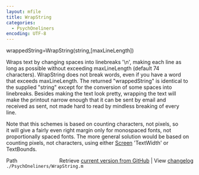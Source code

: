 ```yaml
---
layout: mfile
title: WrapString
categories:
  - PsychOneliners
encoding: UTF-8
---
```


wrappedString=WrapString(string,[maxLineLength])  

Wraps text by changing spaces into linebreaks '\\n', making each line as  
long as possible without exceeding maxLineLength (default 74  
characters). WrapString does not break words, even if you have a word  
that exceeds maxLineLength. The returned "wrappedString" is identical to  
the supplied "string" except for the conversion of some spaces into  
linebreaks. Besides making the text look pretty, wrapping the text will  
make the printout narrow enough that it can be sent by email and  
received as sent, not made hard to read by mindless breaking of every  
line.  

Note that this schemes is based on counting characters, not pixels, so  
it will give a fairly even right margin only for monospaced fonts, not  
proportionally spaced fonts. The more general solution would be based on  
counting pixels, not characters, using either [Screen](/docs/Screen) 'TextWidth' or  
TextBounds.  


<div class="code_header" style="text-align:right;">
  <span style="float:left;">Path&nbsp;&nbsp;</span> <span class="counter">Retrieve <a href=
  "https://raw.github.com/Psychtoolbox-3/Psychtoolbox-3/beta/./PsychOneliners/WrapString.m">current version from GitHub</a> | View <a href=
  "https://github.com/Psychtoolbox-3/Psychtoolbox-3/commits/beta/./PsychOneliners/WrapString.m">changelog</a></span>
</div>
<div class="code">
  <code>./PsychOneliners/WrapString.m</code>
</div>
